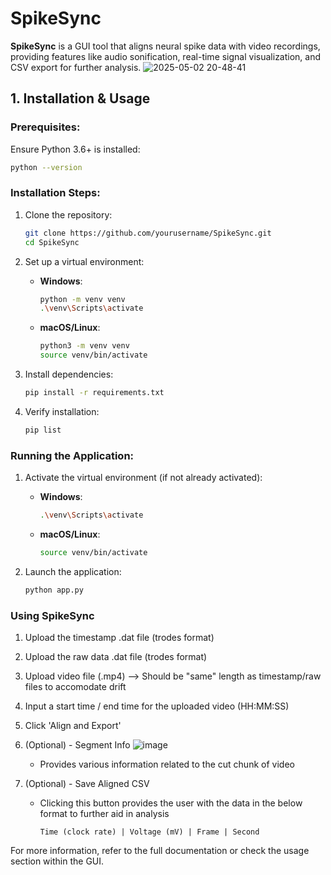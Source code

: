 # SpikeSync

**SpikeSync** is a GUI tool that aligns neural spike data with video recordings, providing features like audio sonification, real-time signal visualization, and CSV export for further analysis.
![2025-05-02 20-48-41](https://github.com/user-attachments/assets/b28028bc-1397-46b4-9ca3-3e84fe7ed5e1)

## 1. Installation & Usage

### Prerequisites:
Ensure Python 3.6+ is installed:
```bash
python --version
```

### Installation Steps:

1. Clone the repository:

   ```bash
   git clone https://github.com/yourusername/SpikeSync.git
   cd SpikeSync
   ```

2. Set up a virtual environment:

   * **Windows**:

     ```bash
     python -m venv venv
     .\venv\Scripts\activate
     ```
   * **macOS/Linux**:

     ```bash
     python3 -m venv venv
     source venv/bin/activate
     ```

3. Install dependencies:

   ```bash
   pip install -r requirements.txt
   ```

4. Verify installation:

   ```bash
   pip list
   ```

### Running the Application:

1. Activate the virtual environment (if not already activated):

   * **Windows**:

     ```bash
     .\venv\Scripts\activate
     ```
   * **macOS/Linux**:

     ```bash
     source venv/bin/activate
     ```

2. Launch the application:

   ```bash
   python app.py
   ```
### Using SpikeSync

1. Upload the timestamp .dat file (trodes format)
2. Upload the raw data .dat file (trodes format)
3. Upload video file (.mp4) --> Should be "same" length as timestamp/raw files to accomodate drift
4. Input a start time / end time for the uploaded video (HH:MM:SS)
5. Click 'Align and Export'

6. (Optional) - Segment Info
![image](https://github.com/user-attachments/assets/98a34b31-6e8e-415d-861c-612df4981969)
   - Provides various information related to the cut chunk of video


8. (Optional) - Save Aligned CSV
   - Clicking this button provides the user with the data in the below format to further aid in analysis
     ```
     Time (clock rate) | Voltage (mV) | Frame | Second
     ```

For more information, refer to the full documentation or check the usage section within the GUI.
